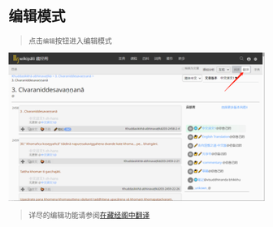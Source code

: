 # 编辑模式

>点击`编辑`按钮进入编辑模式

![编辑模式](imgs/edit_mode.png)

>详尽的编辑功能请参阅[在藏经阁中翻译](../translation/work_in_lib.md)